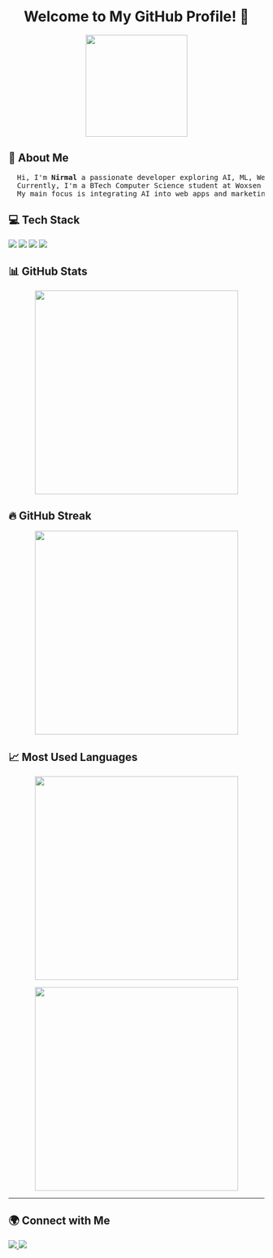 <h1 align="center">Welcome to My GitHub Profile! 👋</h1>

<p align="center">
  <img src="https://media.giphy.com/media/QTfX9Ejfra3ZmNxh6B/giphy.gif" width="200">
</p>

<h2>🚀 About Me</h2>
<pre>
  Hi, I'm <strong>Nirmal</strong> a passionate developer exploring AI, ML, Web Development, and Digital Marketing.
  Currently, I'm a BTech Computer Science student at Woxsen University. 
  My main focus is integrating AI into web apps and marketing.
</pre>

<h2>💻 Tech Stack</h2>
<p>
  <img src="https://img.shields.io/badge/Python-3776AB?style=for-the-badge&logo=python&logoColor=white">
  <img src="https://img.shields.io/badge/HTML5-E34F26?style=for-the-badge&logo=html5&logoColor=white">
  <img src="https://img.shields.io/badge/CSS3-1572B6?style=for-the-badge&logo=css3&logoColor=white">
  <img src="https://img.shields.io/badge/MySQL-4479A1?style=for-the-badge&logo=mysql&logoColor=white">
</p>

<h2>📊 GitHub Stats</h2>
<p align="center">
  <img src="https://github-readme-stats.vercel.app/api?username=Neogenxx&show_icons=true&theme=tokyonight" width="400">
</p>

<h2>🔥 GitHub Streak</h2>
<p align="center">
  <img src="https://github-readme-streak-stats.herokuapp.com/?user=Neogenxx&theme=tokyonight" width="400">
</p>

<h2>📈 Most Used Languages</h2>
<p align="center">
  <img src="https://github-readme-stats.vercel.app/api/top-langs/?username=Neogenxx&layout=compact&theme=tokyonight" width="400">
</p>
<p align="center">
  <img src="https://media.giphy.com/media/Y4ak9Ki2GZCbJxAnJD/giphy.gif" width="400">
</p>

---

<h2>🌍 Connect with Me</h2>
<p>
  <a href="https://www.linkedin.com/in/nirmal-choyal-c/" target="_blank">
    <img src="https://img.shields.io/badge/LinkedIn-0077B5?style=for-the-badge&logo=linkedin&logoColor=white">
  </a>
  <a href="mailto:ncworkspace@gmail.com">
    <img src="https://img.shields.io/badge/Gmail-D14836?style=for-the-badge&logo=gmail&logoColor=white">
  </a>
</p>
